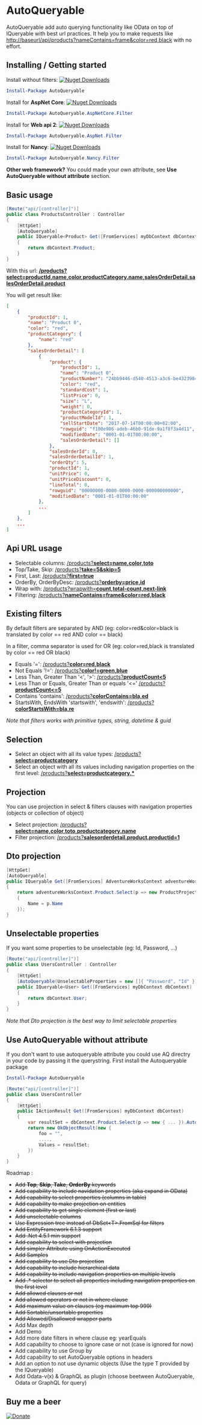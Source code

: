 # AutoQueryable
AutoQueryable add auto querying functionality like OData on top of IQueryable with best url practices. It help you to make requests like [http://baseurl/api/products?nameContains=frame&color=red,black](http://baseurl/api/products?nameContains=frame&color=red,black) with no effort.

## Installing / Getting started

Install without filters: [![Nuget Downloads](https://img.shields.io/nuget/dt/AutoQueryable.svg)](https://www.nuget.org/packages/AutoQueryable)
```powershell
Install-Package AutoQueryable
```
Install for **AspNet Core**: [![Nuget Downloads](https://img.shields.io/nuget/dt/AutoQueryable.AspNetCore.Filter.svg)](https://www.nuget.org/packages/AutoQueryable.AspNetCore.Filter)
```powershell
Install-Package AutoQueryable.AspNetCore.Filter
```

Install for **Web api 2**: [![Nuget Downloads](https://img.shields.io/nuget/dt/AutoQueryable.AspNet.Filter.svg)](https://www.nuget.org/packages/AutoQueryable.AspNet.Filter)
```powershell
Install-Package AutoQueryable.AspNet.Filter
```

Install for **Nancy**: [![Nuget Downloads](https://img.shields.io/nuget/dt/AutoQueryable.Nancy.Filter.svg)](https://www.nuget.org/packages/AutoQueryable.Nancy.Filter)
```powershell
Install-Package AutoQueryable.Nancy.Filter
```

**Other web framework?** You could made your own attribute, see **Use AutoQueryable without attribute** section.

## Basic usage
```c#
[Route("api/[controller]")]
public class ProductsController : Controller
{
    [HttpGet]
    [AutoQueryable]
    public IQueryable<Product> Get([FromServices] myDbContext dbContext)
    {
        return dbContext.Product;
    }
}
```
With this url: [**/products?select=productId,name,color,productCategory.name,salesOrderDetail,salesOrderDetail.product**](/products?top=1&select=productId,name,color,productCategory.name,salesOrderDetail,salesOrderDetail.product)

You will get result like:
```json
[
    {
        "productId": 1,
        "name": "Product 0",
        "color": "red",
        "productCategory": {
            "name": "red"
        },
        "salesOrderDetail": [
            {
                "product": {
                    "productId": 1,
                    "name": "Product 0",
                    "productNumber": "24bb9446-d540-4513-a3c6-be4323984112",
                    "color": "red",
                    "standardCost": 1,
                    "listPrice": 0,
                    "size": "L",
                    "weight": 0,
                    "productCategoryId": 1,
                    "productModelId": 1,
                    "sellStartDate": "2017-07-14T00:00:00+02:00",
                    "rowguid": "f100e986-adeb-46b0-91de-9a1f8f3a4d11",
                    "modifiedDate": "0001-01-01T00:00:00",
                    "salesOrderDetail": []
                },
                "salesOrderId": 0,
                "salesOrderDetailId": 1,
                "orderQty": 5,
                "productId": 1,
                "unitPrice": 0,
                "unitPriceDiscount": 0,
                "lineTotal": 0,
                "rowguid": "00000000-0000-0000-0000-000000000000",
                "modifiedDate": "0001-01-01T00:00:00"
            },
            ...
        ]
    },
    ...
]

```

## Api URL usage
- Selectable columns: [/products?**select=name,color,toto**](/products?select=name,color,toto)
- Top/Take, Skip: [/products?**take=5&skip=5**](/products?take=5&skip=5)
- First, Last: [/products?**first=true**](/products?first=true)
- OrderBy, OrderByDesc: [/products?**orderby=price,id**](/products?orderby=price,id)
- Wrap with: [/products?wrapwith=**count,total-count,next-link**](/products?wrapwith=count,total-count,next-link)
- Filtering: [/products?**nameContains=frame&color=red,black**](/products?nameContains=frame&color=red,black) 

## Existing filters
By default filters are separated by AND (eg: color=red&color=black is translated by color == red AND color == black)

In a filter, comma separator is used for OR (eg: color=red,black is translated by color == red OR black)
- Equals '=': [/products?**color=red,black**](/products?color!=green,blue)
- Not Equals '!=': [/products?**color!=green,blue**](/products?color=red,black)
- Less Than, Greater Than '<', '>': [/products?**productCount\<5**](/products?productCount\<5)
- Less Than or Equals, Greater Than or equals '<=' [/products?**productCount\<=5**](/products?productCount\<=5)
- Contains 'contains': [/products?**colorContains=bla,ed**](/products?colorContains=bla,ed)
- StartsWith, EndsWith 'startswith', 'endswith': [/products?**colorStartsWith=bla,re**](/products?colorStartsWith=bla,re)

*Note that filters works with primitive types, string, datetime & guid*

## Selection
- Select an object with all its value types: [/products?**select=productcategory**](/products?select=productcategory)
- Select an object with all its values including navigation properties on the first level: [/products?**select=productcategory.\***](/products?select=productcategory.*)

## Projection
You can use projection in select & filters clauses with navigation properties (objects or collection of object)
- Select projection: [/products?**select=name,color,toto,productcategory.name**](/products?select=name,color,toto,productcategory.name)
- Filter projection: [/products?**salesorderdetail.product.productid=1**](/products?salesorderdetail.product.productid=1)

## Dto projection
```c#
[HttpGet]
[AutoQueryable]
public IQueryable Get([FromServices] AdventureWorksContext adventureWorksContext)
{
    return adventureWorksContext.Product.Select(p => new ProductProjection
    {
        Name = p.Name
    });
}
```

## Unselectable properties
If you want some properties to be unselectable (eg: Id, Password, ...)
```c#
[Route("api/[controller]")]
public class UsersController : Controller
{
    [HttpGet]
    [AutoQueryable(UnselectableProperties = new []{ "Password", "Id" })]
    public IQueryable<User> Get([FromServices] myDbContext dbContext)
    {
        return dbContext.User;
    }
}
```
*Note that Dto projection is the best way to limit selectable properties*

## Use AutoQueryable without attribute 
If you don't want to use autoqueryable attribute you could use AQ directry in your code by passing it the querystring. 
First install the Autoqueryable package
```powershell
Install-Package AutoQueryable
```
```c#
[Route("api/[controller]")]
public class UsersController
{
    [HttpGet]
    public IActionResult Get([FromServices] myDbContext dbContext)
    {
        var resultSet = dbContext.Product.Select(p => new { ... }).AutoQueryable(queryString);
        return new OkObjectResult(new {
            foo = "",
            ....,
            Values = resultSet;
        })
    }
}
```

Roadmap :
- ~~Add **Top**, **Skip**, **Take**, **OrderBy** keywords~~
- ~~Add capability to include navidation properties (aka expand in OData)~~
- ~~Add capability to select properties (columns in table)~~
- ~~Add capability to make projection on entities~~
- ~~Add capability to get single element (first or last)~~
- ~~Add unselectable columns~~
- ~~Use Expression tree instead of DbSet\<T>.FromSql for filters~~
- ~~Add EntityFramework 6.1.3 support~~
- ~~Add .Net 4.5.1 min support~~
- ~~Add capability to select with projection~~
- ~~Add simpler Attribute using OnActionExecuted~~
- ~~Add Samples~~
- ~~Add capability to use Dto projection~~
- ~~Add capability to include hierarchical data~~
- ~~Add capability to include navigation properties on multiple levels~~
- ~~Add .* selector to select all properties including navigation properties on the first level~~
- ~~Add allowed clauses or not~~
- ~~Add allowed operators or not in where clause~~
- ~~Add maximum value on clauses (eg maximum top 999)~~
- ~~Add Sortable/unsortable properties~~
- ~~Add Allowed/Disallowed wrapper parts~~
- Add Max depth
- Add Demo
- Add more date filters in where clause eg: yearEquals
- Add capability to choose to ignore case or not (case is ignored for now)
- Add capability to use Group by
- Add capability to set AutoQueryable options in headers
- Add an option to not use dynamic objects (Use the type T provided by the IQueryable<T>)
- Add Odata-v(x) & GraphQL as plugin (choose beetween AutoQueryable, Odata or GraphQL for query)

## Buy me a beer
[![Donate](https://img.shields.io/badge/Donate-PayPal-green.svg)](https://www.paypal.me/trenoncourt/5)
